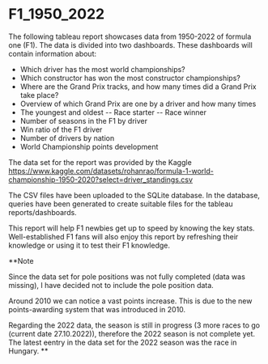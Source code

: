# F1_1950_2022

The following tableau report showcases data from 1950-2022 of formula one (F1).
The data is divided into two dashboards.
These dashboards will contain information about:
- Which driver has the most world championships?
- Which constructor has won the most constructor championships?
- Where are the Grand Prix tracks, and how many times did a Grand Prix take place?
- Overview of which Grand Prix are one by a driver and how many times
- The youngest and oldest
-- Race starter
-- Race winner
- Number of seasons in the F1 by driver
- Win ratio of the F1 driver
- Number of drivers by nation
- World Championship points development

The data set for the report was provided by the Kaggle
https://www.kaggle.com/datasets/rohanrao/formula-1-world-championship-1950-2020?select=driver_standings.csv

The CSV files have been uploaded to the SQLite database. In the database, queries have been generated to create suitable files for the tableau reports/dashboards.

This report will help F1 newbies get up to speed by knowing the key stats. Well-established F1 fans will also enjoy this report by refreshing their knowledge or using it to test their F1 knowledge.

**Note

Since the data set for pole positions was not fully completed (data was missing), I have decided not to include the pole position data.

Around 2010 we can notice a vast points increase. This is due to the new points-awarding system that was introduced in 2010.

Regarding the 2022 data, the season is still in progress (3 more races to go (current date 27.10.2022)), therefore the 2022 season is not complete yet. The latest eentry in the data set for the 2022 season was the race in Hungary.
**

